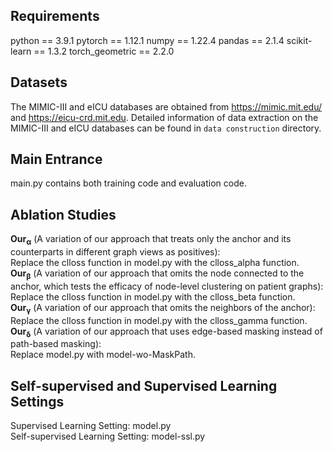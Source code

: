 ## Requirements
python == 3.9.1 pytorch == 1.12.1 numpy == 1.22.4 pandas == 2.1.4 scikit-learn == 1.3.2 torch_geometric == 2.2.0

## Datasets
The MIMIC-III and eICU databases are obtained from https://mimic.mit.edu/ and https://eicu-crd.mit.edu.
Detailed information of data extraction on the MIMIC-III and eICU databases can be found in ```data construction``` directory. 

## Main Entrance
main.py contains both training code and evaluation code.

## Ablation Studies
$\mathbf{Our_{\alpha}}$ (A variation of our approach that treats only the anchor and its counterparts in different graph views as positives):  
Replace the clloss function in model.py with the clloss_alpha function.  
$\mathbf{Our_{\beta}}$ (A variation of our approach that omits the node connected to the anchor, which tests the efficacy of node-level clustering on patient graphs):  
Replace the clloss function in model.py with the clloss_beta function.   
$\mathbf{Our_{\gamma}}$ (A variation of our approach that omits the neighbors of the anchor):  
Replace the clloss function in model.py with the clloss_gamma function.   
$\mathbf{Our_{\delta}}$ (A variation of our approach that uses edge-based masking instead of path-based masking):  
Replace model.py with model-wo-MaskPath.  

## Self-supervised and Supervised Learning Settings
Supervised Learning Setting: model.py  
Self-supervised Learning Setting: model-ssl.py
